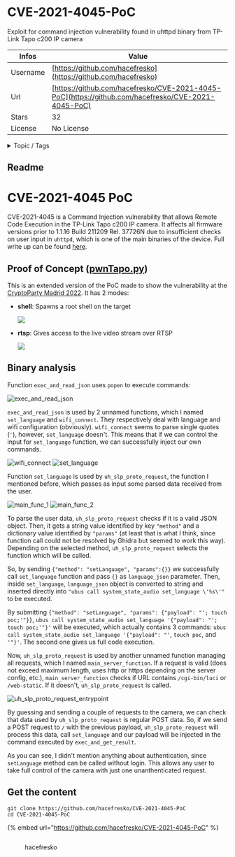 # CVE-2021-4045-PoC

Exploit for command injection vulnerability found in uhttpd binary from TP-Link Tapo c200 IP camera

| Infos    | Value                                                              |
| -------- | -------------------------------------------------------------------|
| Username | [https://github.com/hacefresko](https://github.com/hacefresko) |
| Url      | [https://github.com/hacefresko/CVE-2021-4045-PoC](https://github.com/hacefresko/CVE-2021-4045-PoC)                                               |
| Stars    | 32                                                          |
| License  | No License                                                        |

<details>

<summary>Topic / Tags</summary>

* cve-2021-4045* iot* poc* security* wifi-camera

</details>

## Readme

# CVE-2021-4045 PoC

CVE-2021-4045 is a Command Injection vulnerability that allows Remote Code Execution in the TP-Link Tapo c200 IP camera. It affects all firmware versions prior to 1.1.16 Build 211209 Rel. 37726N due to insufficient checks on user input in `uhttpd`, which is one of the main binaries of the device. Full write up can be found [here](https://hacefresko.github.io/posts/tp-link-tapo-c200-unauthenticated-rce).

## Proof of Concept ([pwnTapo.py](pwntapo.py))

This is an extended version of the PoC made to show the vulnerability at the [CryptoParty Madrid 2022](https://cryptoparty.ucm.es/). It has 2 modes:

*   **shell**: Spawns a root shell on the target

    ![](images/pwnTapo_shell.png)

*   **rtsp**: Gives access to the live video stream over RTSP

    ![](images/pwnTapo_rtsp.png)

## Binary analysis

Function `exec_and_read_json` uses `popen` to execute commands:
 
![exec_and_read_json](images/exec_and_get_json.png)

`exec_and_read_json` is used by 2 unnamed functions, which I named `set_language` and `wifi_connect`. They respectively deal with language and wifi configuration (obviously). `wifi_connect` seems to parse single quotes (`'`), however, `set_language` doesn't. This means that if we can control the input for `set_language` function, we can successfully inject our own commands.

![wifi_connect](images/wifi_connect.png)
![set_language](images/set_language.png)

Function `set_language` is used by `uh_slp_proto_request`, the function I mentioned before, which passes as input some parsed data received from the user.

![main_func_1](images/main_func_1.png)
![main_func_2](images/main_func_2.png)

To parse the user data, `uh_slp_proto_request` checks if it is a valid JSON object. Then, it gets a string value identified by key `"method"` and a dictionary value identified by `"params"` (at least that is what I think, since function call could not be resolved by Ghidra but seemed to work this way). Depending on the selected method, `uh_slp_proto_request` selects the function which will be called.

So, by sending `{"method": "setLanguage", "params":{}}` we successfully call `set_language` function and pass `{}` as `language_json` parameter. Then, inside `set_language`, `language_json` object is converted to string and inserted directly into `"ubus call system_state_audio set_language \'%s\'"` to be executed. 

By submitting `{"method": "setLanguage", "params": {"payload": "'; touch poc;'"}}`, `ubus call system_state_audio set_language '{"payload": "'; touch poc;'"}'` will be executed, which actually contains 3 commands: `ubus call system_state_audio set_language '{"payload": "'`, `touch poc`, and `'"}'`. The second one gives us full code execution.

Now, `uh_slp_proto_request` is used by another unnamed function managing all requests, which I named `main_server_function`. If a request is valid (does not exceed maximum length, uses http or https depending on the server config, etc.), `main_server_function` checks if URL contains `/cgi-bin/luci` or `/web-static`. If it doesn't, `uh_slp_proto_request` is called.

![uh_slp_proto_request_entrypoint](images/uh_slp_proto_request_entrypoint.png)

By guessing and sending a couple of requests to the camera, we can check that data used by `uh_slp_proto_request` is regular POST data. So, if we send a POST request to `/` with the previous payload, `uh_slp_proto_request` will process this data, call `set_language` and our payload will be injected in the command executed by `exec_and_get_result`. 

As you can see, I didn't mention anything about authentication, since `setLanguage` method can be called without login. This allows any user to take full control of the camera with just one unanthenticated request.



## Get the content

```
git clone https://github.com/hacefresko/CVE-2021-4045-PoC
cd CVE-2021-4045-PoC
```

{% embed url="https://github.com/hacefresko/CVE-2021-4045-PoC" %}

<figure><img src="https://avatars.githubusercontent.com/u/47251535?v=4" alt=""><figcaption><p>hacefresko</p></figcaption></figure>
